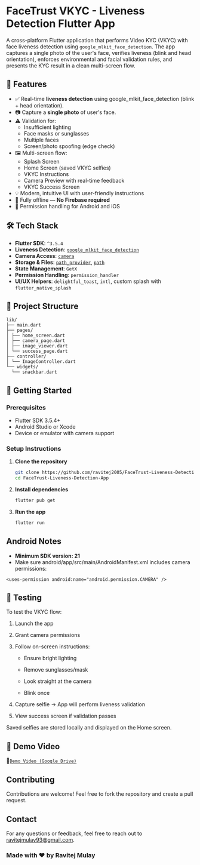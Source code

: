 # FaceTrust VKYC - Liveness Detection Flutter App

A cross-platform Flutter application that performs Video KYC (VKYC) with face liveness detection using `google_mlkit_face_detection`. The app captures a single photo of the user's face, verifies liveness (blink and head orientation), enforces environmental and facial validation rules, and presents the KYC result in a clean multi-screen flow.

## 📱 Features

- ✅ Real-time **liveness detection** using google_mlkit_face_detection (blink + head orientation).
- 📷 Capture a **single photo** of user's face.
- ⚠️ Validation for:
  - Insufficient lighting
  - Face masks or sunglasses
  - Multiple faces
  - Screen/photo spoofing (edge check)
- 🖼 Multi-screen flow:
  - Splash Screen
  - Home Screen (saved VKYC selfies)
  - VKYC Instructions
  - Camera Preview with real-time feedback
  - VKYC Success Screen
- 💡 Modern, intuitive UI with user-friendly instructions
- 🎯 Fully offline — **No Firebase required**
- 🔐 Permission handling for Android and iOS

## 🛠 Tech Stack

- **Flutter SDK**: `^3.5.4`
- **Liveness Detection**: [`google_mlkit_face_detection`](https://pub.dev/packages/google_mlkit_face_detection)
- **Camera Access**: [`camera`](https://pub.dev/packages/camera)
- **Storage & Files**: [`path_provider`](https://pub.dev/packages/path_provider), [`path`](https://pub.dev/packages/path)
- **State Management**: `GetX`
- **Permission Handling**: `permission_handler`
- **UI/UX Helpers**: `delightful_toast`, `intl`, custom splash with `flutter_native_splash`

## 📂 Project Structure

```
lib/
├── main.dart
├── pages/
│ ├── home_screen.dart
│ ├── camera_page.dart
│ ├── image_viewer.dart
│ └── success_page.dart
├── controller/
│ └── ImageController.dart
└── widgets/
  └── snackbar.dart
```


## 🚀 Getting Started

### Prerequisites

- Flutter SDK 3.5.4+
- Android Studio or Xcode
- Device or emulator with camera support

### Setup Instructions

1. **Clone the repository**
   ```bash
   git clone https://github.com/ravitej2005/FaceTrust-Liveness-Detection-App.git
   cd FaceTrust-Liveness-Detection-App

2. **Install dependencies**
   ```bash
   flutter pub get

3. **Run the app**
   ```bash
   flutter run 
   ```

## Android Notes
  - **Minimum SDK version: 21**
  - Make sure android/app/src/main/AndroidManifest.xml includes camera permissions:

  ```
  <uses-permission android:name="android.permission.CAMERA" />
  ```

 ## 🧪 Testing
  To test the VKYC flow:

  1. Launch the app

2. Grant camera permissions

3. Follow on-screen instructions:

    - Ensure bright lighting

    - Remove sunglasses/mask

    - Look straight at the camera

    - Blink once

4. Capture selfie → App will perform liveness validation

5. View success screen if validation passes

Saved selfies are stored locally and displayed on the Home screen.


## 📸 Demo Video

🔗[`Demo Video (Google Drive)`](https://drive.google.com/file/d/1X70hs-XxtNZoUxUZAUT9RLgbAYgr3vO0/view?usp=drive_link)



## Contributing

Contributions are welcome! Feel free to fork the repository and create a pull request.

## Contact

For any questions or feedback, feel free to reach out to [ravitejmulay93@gmail.com](mailto:ravitejmulay93@gmail.com).


### Made with ❤️ by Ravitej Mulay
